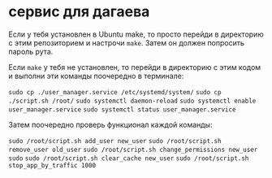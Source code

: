 # сервис для дагаева

Если у тебя установлен в Ubuntu make, то просто перейди в директорию с этим репозиторием и настрочи `make`. Затем он должен попросить пароль рута.

Если `make` у тебя не установлен, то перейди в директорию с этим кодом и выполни эти команды поочередно в терминале: 

`sudo cp ./user_manager.service /etc/systemd/system/`
`sudo cp ./script.sh /root/`
`sudo systemctl daemon-reload`
`sudo systemctl enable user_manager.service`
`sudo systemctl status user_manager.service`

Затем поочередно проверь функционал каждой команды:

`sudo /root/script.sh add_user new_user`
`sudo /root/script.sh remove_user old_user`
`sudo /root/script.sh change_permissions new_user sudo`
`sudo /root/script.sh clear_cache new_user`
`sudo /root/script.sh stop_app_by_traffic 1000`


